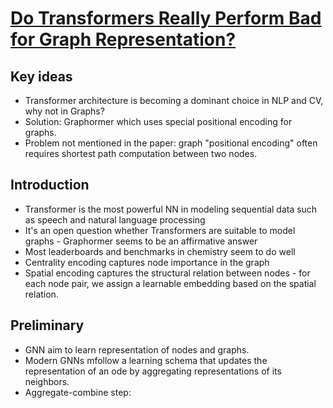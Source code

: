 # [Do Transformers Really Perform Bad for Graph Representation?](https://arxiv.org/pdf/2106.05234.pdf)

## Key ideas
* Transformer architecture is becoming a dominant choice in NLP and CV, why not in Graphs?
* Solution: Graphormer which uses special positional encoding for graphs.
* Problem not mentioned in the paper: graph "positional encoding" often requires shortest path computation between two nodes.

## Introduction
* Transformer is the most powerful NN in modeling sequential data such as speech and natural language processing 
* It's an open question whether Transformers are suitable to model graphs - Graphormer seems to be an affirmative answer
* Most leaderboards and benchmarks in chemistry seem to do well
* Centrality encoding captures node importance in the graph
* Spatial encoding captures the structural relation between nodes - for each node pair, we assign a learnable embedding based on the spatial relation.

## Preliminary 
* GNN aim to learn representation of nodes and graphs.
* Modern GNNs mfollow a learning schema that updates the representation of an ode by aggregating representations of its neighbors.
* Aggregate-combine step: 
